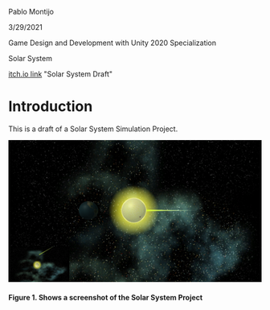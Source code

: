 Pablo Montijo

 3/29/2021

 Game Design and Development with Unity 2020 Specialization

 Solar System

[itch.io link](https://pablomarcel.itch.io/solar-system) "Solar System Draft"

# Introduction

 This is a draft of a Solar System Simulation Project.

![Solar System](solar-system.png)
#### Figure 1. Shows a screenshot of the Solar System Project 

